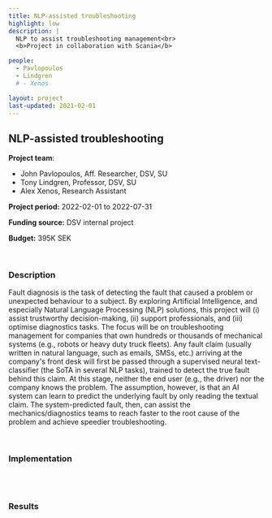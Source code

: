 ```yaml
---
title: NLP-assisted troubleshooting
highlight: low
description: |
  NLP to assist troubleshooting management<br>
  <b>Project in collaboration with Scania</b>

people:
  - Pavlopoulos
  - Lindgren
  # - Xenos

layout: project
last-updated: 2021-02-01
---
```


## NLP-assisted troubleshooting

**Project team**:
- John Pavlopoulos, Aff. Researcher, DSV, SU
- Tony Lindgren, Professor, DSV, SU
- Alex Xenos, Research Assistant

**Project period:** 2022-02-01 to 2022-07-31

**Funding source:** DSV internal project

**Budget:** 395K SEK


<br>

### Description
Fault diagnosis is the task of detecting the fault that caused a problem or unexpected behaviour to a subject. By exploring Artificial Intelligence, and especially Natural Language Processing (NLP) solutions, this project will (i) assist trustworthy decision-making, (ii) support professionals, and (iii) optimise diagnostics tasks. The focus will be on troubleshooting management for companies that own hundreds or thousands of mechanical systems (e.g., robots or heavy duty truck fleets). Any fault claim (usually written in natural language, such as emails, SMSs, etc.) arriving at the company's front desk will first be passed through a supervised neural text-classifier (the SoTA in several NLP tasks), trained to detect the true fault behind this claim. At this stage, neither the end user (e.g., the driver) nor the company knows the problem. The assumption, however, is that an AI system can learn to predict the underlying fault by only reading the textual claim. The system-predicted fault, then, can assist the mechanics/diagnostics teams to reach faster to the root cause of the problem and achieve speedier troubleshooting.

<br>

### Implementation

<br>
<br>

### Results

<br>
<br>